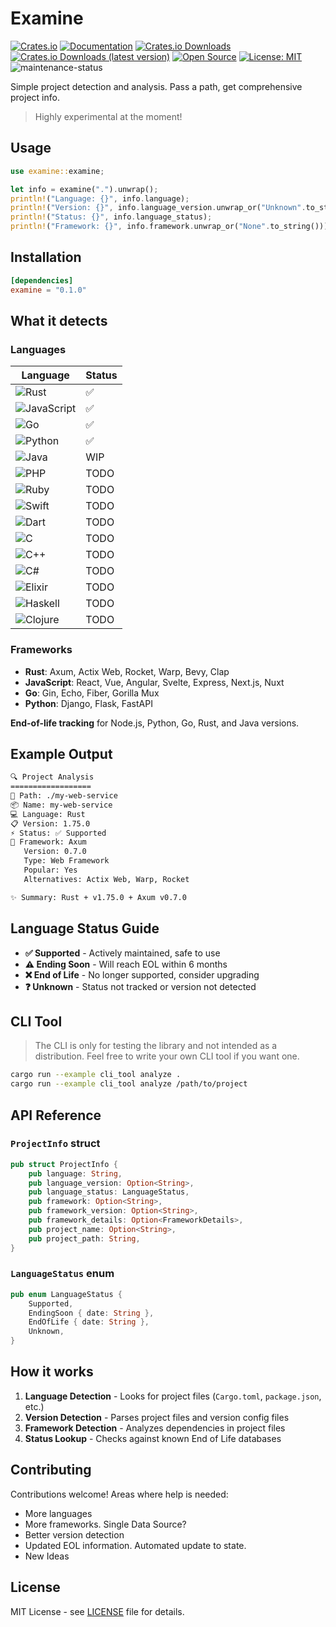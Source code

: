 # Examine

[![Crates.io](https://img.shields.io/crates/v/examine)](https://crates.io/crates/examine)
[![Documentation](https://docs.rs/examine/badge.svg)](https://docs.rs/examine)
[![Crates.io Downloads](https://img.shields.io/crates/d/examine)](https://crates.io/crates/examine)
[![Crates.io Downloads (latest version)](https://img.shields.io/crates/dv/examine)](https://crates.io/crates/examine)
[![Open Source](https://img.shields.io/badge/open-source-brightgreen)](https://github.com/anistark/examine)
[![License: MIT](https://img.shields.io/badge/License-MIT-blue.svg)](https://opensource.org/licenses/MIT)
![maintenance-status](https://img.shields.io/badge/maintenance-actively--developed-brightgreen.svg)

Simple project detection and analysis. Pass a path, get comprehensive project info.

> Highly experimental at the moment!

## Usage

```rust
use examine::examine;

let info = examine(".").unwrap();
println!("Language: {}", info.language);
println!("Version: {}", info.language_version.unwrap_or("Unknown".to_string()));
println!("Status: {}", info.language_status);
println!("Framework: {}", info.framework.unwrap_or("None".to_string()));
```

## Installation

```toml
[dependencies]
examine = "0.1.0"
```

## What it detects

### Languages

| Language | Status |
| --- | --- |
| ![Rust](https://img.shields.io/badge/rust-%23000000.svg?style=for-the-badge&logo=rust&logoColor=white) | ✅ |
| ![JavaScript](https://img.shields.io/badge/javascript-%23323330.svg?style=for-the-badge&logo=javascript&logoColor=%23F7DF1E) | ✅ |
|![Go](https://img.shields.io/badge/go-%2300ADD8.svg?style=for-the-badge&logo=go&logoColor=white) | ✅ |
| ![Python](https://img.shields.io/badge/python-3670A0?style=for-the-badge&logo=python&logoColor=ffdd54) | ✅ |
| ![Java](https://img.shields.io/badge/java-%23ED8B00.svg?style=for-the-badge&logo=openjdk&logoColor=white) | WIP |
| ![PHP](https://img.shields.io/badge/php-%23777BB4.svg?style=for-the-badge&logo=php&logoColor=white)| TODO |
| ![Ruby](https://img.shields.io/badge/ruby-%23CC342D.svg?style=for-the-badge&logo=ruby&logoColor=white)| TODO |
| ![Swift](https://img.shields.io/badge/swift-F54A2A?style=for-the-badge&logo=swift&logoColor=white)| TODO |
| ![Dart](https://img.shields.io/badge/dart-%230175C2.svg?style=for-the-badge&logo=dart&logoColor=white)| TODO |
| ![C](https://img.shields.io/badge/c-%2300599C.svg?style=for-the-badge&logo=c&logoColor=white)| TODO |
| ![C++](https://img.shields.io/badge/c++-%2300599C.svg?style=for-the-badge&logo=c%2B%2B&logoColor=white)| TODO |
| ![C#](https://img.shields.io/badge/c%23-%23239120.svg?style=for-the-badge&logo=csharp&logoColor=white)| TODO |
| ![Elixir](https://img.shields.io/badge/elixir-%234B275F.svg?style=for-the-badge&logo=elixir&logoColor=white)| TODO |
| ![Haskell](https://img.shields.io/badge/Haskell-5e5086?style=for-the-badge&logo=haskell&logoColor=white)| TODO |
| ![Clojure](https://img.shields.io/badge/Clojure-%23Clojure.svg?style=for-the-badge&logo=Clojure&logoColor=Clojure)| TODO |

### Frameworks

- **Rust**: Axum, Actix Web, Rocket, Warp, Bevy, Clap
- **JavaScript**: React, Vue, Angular, Svelte, Express, Next.js, Nuxt
- **Go**: Gin, Echo, Fiber, Gorilla Mux
- **Python**: Django, Flask, FastAPI

**End-of-life tracking** for Node.js, Python, Go, Rust, and Java versions.

## Example Output

```sh
🔍 Project Analysis
==================
📁 Path: ./my-web-service
📦 Name: my-web-service
💻 Language: Rust
📋 Version: 1.75.0
⚡ Status: ✅ Supported
🚀 Framework: Axum
   Version: 0.7.0
   Type: Web Framework
   Popular: Yes
   Alternatives: Actix Web, Warp, Rocket

✨ Summary: Rust + v1.75.0 + Axum v0.7.0
```

## Language Status Guide

- **✅ Supported** - Actively maintained, safe to use
- **⚠️ Ending Soon** - Will reach EOL within 6 months  
- **❌ End of Life** - No longer supported, consider upgrading
- **❓ Unknown** - Status not tracked or version not detected

## CLI Tool

> The CLI is only for testing the library and not intended as a distribution. Feel free to write your own CLI tool if you want one.

```sh
cargo run --example cli_tool analyze .
cargo run --example cli_tool analyze /path/to/project
```

## API Reference

### `ProjectInfo` struct

```rust
pub struct ProjectInfo {
    pub language: String,
    pub language_version: Option<String>,
    pub language_status: LanguageStatus,
    pub framework: Option<String>,
    pub framework_version: Option<String>,
    pub framework_details: Option<FrameworkDetails>,
    pub project_name: Option<String>,
    pub project_path: String,
}
```

### `LanguageStatus` enum

```rust
pub enum LanguageStatus {
    Supported,
    EndingSoon { date: String },
    EndOfLife { date: String },
    Unknown,
}
```

## How it works

1. **Language Detection** - Looks for project files (`Cargo.toml`, `package.json`, etc.)
2. **Version Detection** - Parses project files and version config files
3. **Framework Detection** - Analyzes dependencies in project files  
4. **Status Lookup** - Checks against known End of Life databases

## Contributing

Contributions welcome! Areas where help is needed:

- More languages
- More frameworks. Single Data Source?
- Better version detection
- Updated EOL information. Automated update to state.
- New Ideas

## License

MIT License - see [LICENSE](./LICENSE) file for details.
